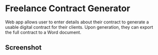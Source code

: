# Freelance Contract Generator
Web app allows user to enter details about their contract to generate a usable digital contract for their clients. Upon generation, they can export the full contract to a Word document.
## Screenshot

